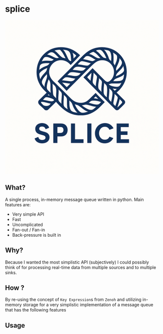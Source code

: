 # splice

![](./logo.png)

## What?

A single process, in-memory message queue written in python. Main features are:
* Very simple API
* Fast
* Uncomplicated
* Fan-out / Fan-in
* Back-pressure is built in

## Why?

Because I wanted the most simplistic API (subjectively) I could possibly think of for processing real-time data from multiple sources and to multiple sinks.

## How ?

By re-using the concept of `Key Expression`s from `Zenoh` and utilizing in-memory storage for a very simplistic implementation of a message queue that has the following features

## Usage

